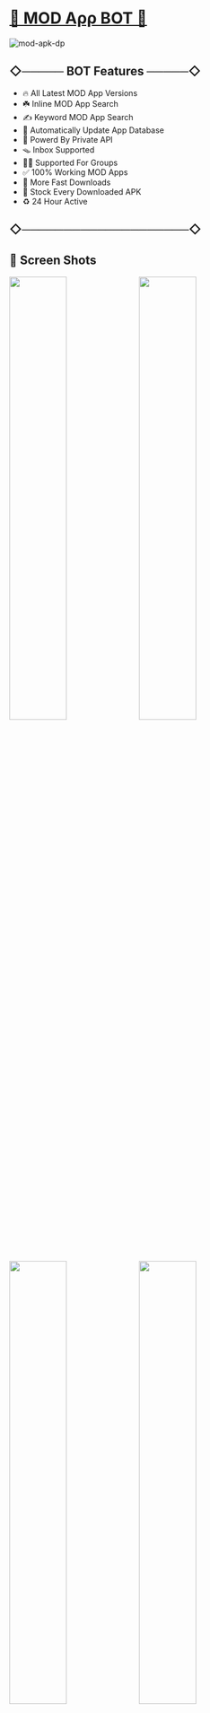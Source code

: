 # [🔰 MOD Aρρ BOT 🔰](https://t.me/MOD_APK_ROBOT)


![mod-apk-dp](https://user-images.githubusercontent.com/85282650/147602072-4d3e0241-2096-4e9f-9814-140288ed5bfb.png)

## ◇───── BOT Features ─────◇

- 🔥 All Latest MOD App Versions 
- ☘️ Inline MOD App Search
- ✍️ Keyword MOD App Search
- 🔰 Automatically Update App Database
- 🎲 Powerd By Private API
- 🪤 Inbox Supported
- 🙋‍♂️ Supported For Groups 
- ✅ 100% Working MOD Apps
- 🚀 More Fast Downloads
- 🎁 Stock Every Downloaded APK
- ♻️ 24 Hour Active

## ◇────────────────────◇
##
## 🎨 Screen Shots

<img src="https://user-images.githubusercontent.com/85282650/147603410-261108ba-0ad6-4abb-9039-b3bf9e0c2284.png" width="45%"></img> <img src="https://user-images.githubusercontent.com/85282650/147603465-c33157e8-8930-4e6e-afc6-2a59835d14a5.png" width="45%"></img> 
<img src="https://user-images.githubusercontent.com/85282650/147603665-c219f9a2-8b48-4a1d-96cc-c373d09f190e.png" width="45%"></img> <img src="https://user-images.githubusercontent.com/85282650/147603729-4b3a63fb-2b07-4c79-bfab-6a90f38aa2f1.png" width="45%"></img> 




### 💁‍♂️ How to Use This BOT

1st [Start this BOT](https://t.me/MOD_APK_ROBOT) and type the Name of Any Application to Get the MOD Version. Then Use the Arrow Keys to Select it and Click The Download Button. Then you will Receive Your MOD APK in a few moments 🙆‍♂️. The same is true for groups, but you should use one of the following Keywords when searching [within Groups](http://t.me/MOD_APK_ROBOT?startgroup=botstart) 👇

- 🔑 Keywords : `app` , `apk` , `mod` , `/app` , `/apk` , `/mod`
- 💊 Example : `mod Clash of Clans`


##

[![🙋‍♂️ Tutorial Video](https://user-images.githubusercontent.com/85282650/147605129-abd9afa4-19fc-4aef-a2a0-4d743b858e85.png)](https://t.me/s/SingleDevelopers/640)
 
##

◇───────────────◇

- ☘️ DᕮᐯᕮᒪOᑭᕮR : [@MalithRukshan](https://t.me/About_MalithRukshan)
- [🔥 Single Developers </>](https://t.me/SingleDevelopers) Corporation ©️

◇───────────────◇
